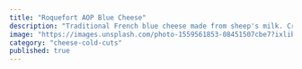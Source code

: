 ```yaml
---
title: "Roquefort AOP Blue Cheese"
description: "Traditional French blue cheese made from sheep's milk. Creamy texture with a sharp, tangy flavor and distinctive blue veining."
image: "https://images.unsplash.com/photo-1559561853-08451507cbe7?ixlib=rb-4.0.3&auto=format&fit=crop&w=800&q=80"
category: "cheese-cold-cuts"
published: true
---
```

